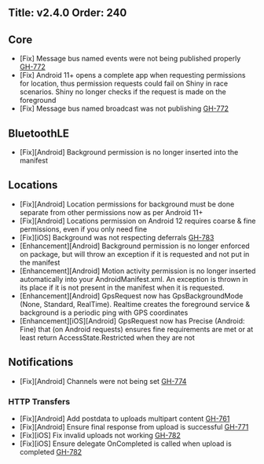 Title: v2.4.0
Order: 240
---

## Core
* [Fix] Message bus named events were not being published properly [GH-772](https://github.com/shinyorg/shiny/issues/772)
* [Fix] Android 11+ opens a complete app when requesting permissions for location, thus permission requests could fail on Shiny in race scenarios.  Shiny no longer checks if the request is made on the foreground
* [Fix] Message bus named broadcast was not publishing [GH-772](https://github.com/shinyorg/shiny/issues/772)

## BluetoothLE
* [Fix][Android] Background permission is no longer inserted into the manifest

## Locations
* [Fix][Android] Location permissions for background must be done separate from other permissions now as per Android 11+
* [Fix][Android] Locations permission on Android 12 requires coarse & fine permissions, even if you only need fine
* [Fix][iOS] Background was not respecting deferrals [GH-783](https://github.com/shinyorg/shiny/issues/783)
* [Enhancement][Android] Background permission is no longer enforced on package, but will throw an exception if it is requested and not put in the manifest
* [Enhancement][Android] Motion activity permission is no longer inserted automatically into your AndroidManifest.xml.  An exception is thrown in its place if it is not present in the manifest when it is requested.
* [Enhancement][Android] GpsRequest now has GpsBackgroundMode (None, Standard, RealTime).  Realtime creates the foreground service & background is a periodic ping with GPS coordinates
* [Enhancement][iOS][Android] GpsRequest now has Precise (Android: Fine) that (on Android requests) ensures fine requirements are met or at least return AccessState.Restricted when they are not

## Notifications
* [Fix][Android] Channels were not being set [GH-774](https://github.com/shinyorg/shiny/pull/774)

### HTTP Transfers
* [Fix][Android] Add postdata to uploads multipart content [GH-761](https://github.com/shinyorg/shiny/discussions/761)
* [Fix][Android] Ensure final response from upload is successful [GH-771](https://github.com/shinyorg/shiny/pull/771)
* [Fix][iOS] Fix invalid uploads not working [GH-782](https://github.com/shinyorg/shiny/issues/782)
* [Fix][iOS] Ensure delegate OnCompleted is called when upload is completed [GH-782](https://github.com/shinyorg/shiny/issues/782)